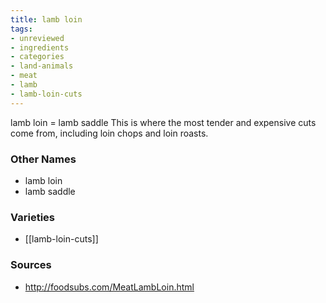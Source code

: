 ```yaml
---
title: lamb loin
tags:
- unreviewed
- ingredients
- categories
- land-animals
- meat
- lamb
- lamb-loin-cuts
---
```

lamb loin = lamb saddle This is where the most tender and expensive cuts come from, including loin chops and loin roasts.

### Other Names

* lamb loin
* lamb saddle

### Varieties

* [[lamb-loin-cuts]]

### Sources
* http://foodsubs.com/MeatLambLoin.html
